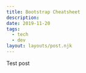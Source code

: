 ```yaml
---
title: Bootstrap Cheatsheet
description:
date: 2019-11-20
tags:
  - tech
  - dev
layout: layouts/post.njk
---
```

Test post
